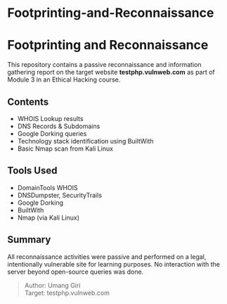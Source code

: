 # Footprinting-and-Reconnaissance
# Footprinting and Reconnaissance

This repository contains a passive reconnaissance and information gathering report on the target website **testphp.vulnweb.com** as part of Module 3 in an Ethical Hacking course.

##  Contents

- WHOIS Lookup results  
- DNS Records & Subdomains  
- Google Dorking queries  
- Technology stack identification using BuiltWith  
- Basic Nmap scan from Kali Linux

##  Tools Used

- DomainTools WHOIS  
- DNSDumpster, SecurityTrails  
- Google Dorking  
- BuiltWith  
- Nmap (via Kali Linux)

##  Summary

All reconnaissance activities were passive and performed on a legal, intentionally vulnerable site for learning purposes. No interaction with the server beyond open-source queries was done.

>  Author: Umang Giri  
>  Target: testphp.vulnweb.com
